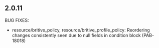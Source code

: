 ## 2.0.11

BUG FIXES:

* resource/britive_policy, resource/britive_profile_policy: Reordering changes consistently seen due to null fields in condition block (PAB-18018)
